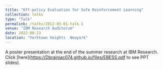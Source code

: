 ```yaml
---
title: "Off-policy Evaluation for Safe Reinforcement Learning"
collection: talks
type: "Talk"
permalink: /talks/2012-03-01-talk-1
venue: "IBM Research Auditorum"
date: 2022-08-23
location: "Yorktown heights  Newyork"
---
```


A poster presentation at the end of the summer research at IBM Research. Click [here](https://Dbrainiac074.github.io/files/EBESS.pdf to see PPT slides).
